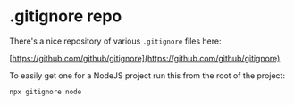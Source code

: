 # .gitignore repo

There's a nice repository of various `.gitignore` files here:

[https://github.com/github/gitignore](https://github.com/github/gitignore)

To easily get one for a NodeJS project run this from the root of the project:

`npx gitignore node`
